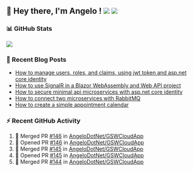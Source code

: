## 👋 Hey there, I'm Angelo ! ![](https://img.shields.io/badge/Intel-Core_i5_12th-0071C5?style=for-the-badge&logo=intel&logoColor=white) <a href="https://www.buymeacoffee.com/angelodotnet" target="_blank"><img src="https://img.shields.io/badge/Buy%20Me%20A%20Coffee-FFDD00.svg?style=for-the-badge&logo=Buy-Me-A-Coffee&logoColor=black"></a>

### 📊 GitHub Stats
![](http://github-profile-summary-cards.vercel.app/api/cards/profile-details?username=angelodotnet&theme=darcula)
<!--![](http://github-profile-summary-cards.vercel.app/api/cards/repos-per-language?username=angelodotnet&theme=dracula)
![](http://github-profile-summary-cards.vercel.app/api/cards/most-commit-language?username=angelodotnet&theme=dracula)
![](http://github-profile-summary-cards.vercel.app/api/cards/stats?username=angelodotnet&theme=dracula)
![](http://github-profile-summary-cards.vercel.app/api/cards/productive-time?username=angelodotnet&theme=dracula&utcOffset=8)-->

### 📝 Recent Blog Posts
<!-- BLOG-POST-LIST:START -->
- [How to manage users, roles, and claims, using jwt token and asp.net core identity](https://dev.to/angelodotnet/how-to-manage-roles-permissions-and-more-using-jwt-token-and-aspnet-core-identity-11k0)
- [How to use SignalR in a Blazor WebAssembly and Web API project](https://dev.to/angelodotnet/how-to-use-signalr-in-a-blazor-webassembly-and-web-api-project-27cp)
- [How to secure minimal api microservices with asp.net core identity](https://dev.to/angelodotnet/how-to-secure-minimal-api-microservices-with-aspnet-core-identity-2o68)
- [How to connect two microservices with RabbitMQ](https://dev.to/angelodotnet/example-of-microservice-communication-with-rabbitmq-3b2f)
- [How to create a simple appointment calendar](https://dev.to/angelodotnet/example-to-create-a-appointment-calendar-477n)
<!-- BLOG-POST-LIST:END -->

### ⚡ Recent GitHub Activity

  <!--START_SECTION:activity-->
1. 🎉 Merged PR [#146](https://github.com/AngeloDotNet/GSWCloudApp/pull/146) in [AngeloDotNet/GSWCloudApp](https://github.com/AngeloDotNet/GSWCloudApp)
2. 💪 Opened PR [#146](https://github.com/AngeloDotNet/GSWCloudApp/pull/146) in [AngeloDotNet/GSWCloudApp](https://github.com/AngeloDotNet/GSWCloudApp)
3. 🎉 Merged PR [#145](https://github.com/AngeloDotNet/GSWCloudApp/pull/145) in [AngeloDotNet/GSWCloudApp](https://github.com/AngeloDotNet/GSWCloudApp)
4. 💪 Opened PR [#145](https://github.com/AngeloDotNet/GSWCloudApp/pull/145) in [AngeloDotNet/GSWCloudApp](https://github.com/AngeloDotNet/GSWCloudApp)
5. 🎉 Merged PR [#144](https://github.com/AngeloDotNet/GSWCloudApp/pull/144) in [AngeloDotNet/GSWCloudApp](https://github.com/AngeloDotNet/GSWCloudApp)
<!--END_SECTION:activity-->
